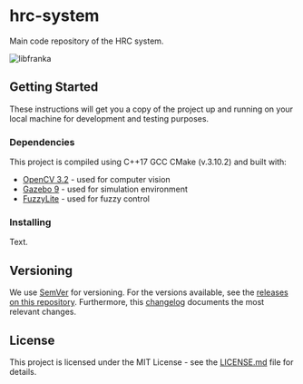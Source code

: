 # hrc-system
Main code repository of the HRC system.

![libfranka](https://frankaemika.github.io/docs/_images/libfranka-architecture.png "libfranka schematic overview.")

## Getting Started

These instructions will get you a copy of the project up and running on your local machine for development and testing purposes.

### Dependencies

This project is compiled using C++17 GCC CMake (v.3.10.2) and built with:

* [OpenCV 3.2](https://opencv.org/) - used for computer vision
* [Gazebo 9](http://gazebosim.org/) - used for simulation environment
* [FuzzyLite](https://fuzzylite.com/) - used for fuzzy control

### Installing

Text.

## Versioning

We use [SemVer](http://semver.org/) for versioning. For the versions available, see the [releases on this repository](https://github.com/HRC-FC/hrc-system/releases). Furthermore, this [changelog](CHANGELOG.md) documents the most relevant changes.

## License

This project is licensed under the MIT License - see the [LICENSE.md](LICENSE.md) file for details.
